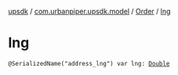 [upsdk](../../index.md) / [com.urbanpiper.upsdk.model](../index.md) / [Order](index.md) / [lng](./lng.md)

# lng

`@SerializedName("address_lng") var lng: `[`Double`](https://kotlinlang.org/api/latest/jvm/stdlib/kotlin/-double/index.html)